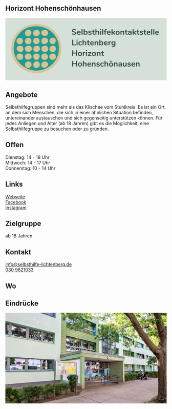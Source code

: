 ## Horizont Hohenschönhausen<br>
<img id="topmedia" src="/Begegnungen/Images/horizont/logohorizont.PNG" />

## Angebote
Selbsthilfegruppen sind mehr als das
Klischee vom Stuhlkreis.
Es ist ein Ort, an dem sich Menschen, die sich
in einer ähnlichen Situation
befinden, untereinander
austauschen und sich gegenseitig
unterstützen können.
Für jedes Anliegen und Alter (ab 18
Jahren) gibt es die Möglichkeit, eine
Selbsthilfegruppe zu besuchen oder
zu gründen.

## Offen
Dienstag: 14 - 18 Uhr<br>
Mittwoch: 14 - 17 Uhr<br>
Donnerstag: 10 - 14 Uhr<br>


## Links
<a class="external_link" href="https://www.selbsthilfe-lichtenberg.de">Webseite</a><br>
<a class="external_link" href="https://www.facebook.com/SHK Horizont Hohenschönhausen">Facebook</a><br>
<a class="external_link" href="https://www.instagram.com/Horizont_HSH/">Instagram</a>

## Zielgruppe
ab 18 Jahren

## Kontakt
[info@selbsthilfe-lichtenberg.de](mailto:info@selbsthilfe-lichtenberg.de)<br>
<a href="tel:+49309621033"> 030 9621033</a><br>


## Wo
<div id="gmap"></div>
<script>window.onload = showMap('Ahrenshooper Straße 5, 13051, Berlin', 0, 'gmap_mini')</script>

## Eindrücke
<div class="mediacontainer">
  <img src="/Begegnungen/Images/horizont/horiz1.PNG" />
</div>




